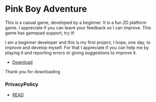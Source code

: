 # Pink Boy Adventure

This is a casual game, developed by a beginner. It is a fun 2D platform game. I appreciate if you can leave your feedback so I can improve. This game has gamepad support, try it!

I am a beginner developer and this is my first project, I hope, one day, to improve and develop myself. For that I appreciate if you can help me by playing it and reporting errors or giving suggestions to improve it.

- [Download]()

Thank you for downloading



### PrivacyPolicy

- [READ]([pinkboyadventure](https://github.com/PhyperLabs/pinkboyadventure)/**PrivacyPolicy.md**)